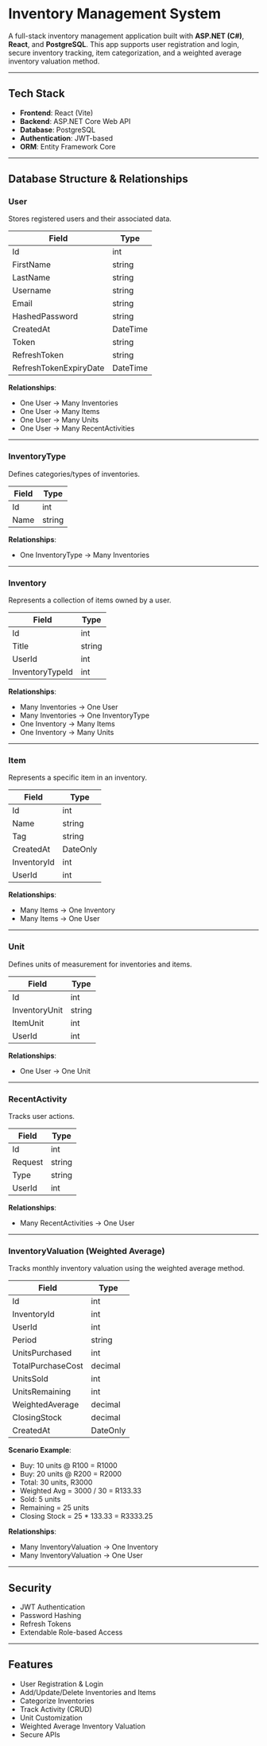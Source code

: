 
# Inventory Management System

A full-stack inventory management application built with **ASP.NET (C#)**, **React**, and **PostgreSQL**. This app supports user registration and login, secure inventory tracking, item categorization, and a weighted average inventory valuation method.

---

## Tech Stack

- **Frontend**: React (Vite)
- **Backend**: ASP.NET Core Web API
- **Database**: PostgreSQL
- **Authentication**: JWT-based
- **ORM**: Entity Framework Core

---

## Database Structure & Relationships

### User

Stores registered users and their associated data.

| Field                  | Type     |
| ---------------------- | -------- |
| Id                     | int      |
| FirstName              | string   |
| LastName               | string   |
| Username               | string   |
| Email                  | string   |
| HashedPassword         | string   |
| CreatedAt              | DateTime |
| Token                  | string   |
| RefreshToken           | string   |
| RefreshTokenExpiryDate | DateTime |

**Relationships**:

- One User -> Many Inventories
- One User -> Many Items
- One User -> Many Units
- One User -> Many RecentActivities

---

### InventoryType

Defines categories/types of inventories.

| Field | Type   |
| ----- | ------ |
| Id    | int    |
| Name  | string |

**Relationships**:

- One InventoryType -> Many Inventories

---

### Inventory

Represents a collection of items owned by a user.

| Field           | Type   |
| --------------- | ------ |
| Id              | int    |
| Title           | string |
| UserId          | int    |
| InventoryTypeId | int    |

**Relationships**:

- Many Inventories -> One User
- Many Inventories -> One InventoryType
- One Inventory -> Many Items
- One Inventory -> Many Units

---

### Item

Represents a specific item in an inventory.

| Field       | Type     |
| ----------- | -------- |
| Id          | int      |
| Name        | string   |
| Tag         | string   |
| CreatedAt   | DateOnly |
| InventoryId | int      |
| UserId      | int      |

**Relationships**:

- Many Items -> One Inventory
- Many Items -> One User

---

### Unit

Defines units of measurement for inventories and items.

| Field         | Type   |
| ------------- | ------ |
| Id            | int    |
| InventoryUnit | string |
| ItemUnit      | int    |
| UserId        | int    |

**Relationships**:

- One User -> One Unit

---

### RecentActivity

Tracks user actions.

| Field   | Type   |
| ------- | ------ |
| Id      | int    |
| Request | string |
| Type    | string |
| UserId  | int    |

**Relationships**:

- Many RecentActivities -> One User

---

### InventoryValuation (Weighted Average)

Tracks monthly inventory valuation using the weighted average method.

| Field             | Type     |
| ----------------- | -------- |
| Id                | int      |
| InventoryId       | int      |
| UserId            | int      |
| Period            | string   |
| UnitsPurchased    | int      |
| TotalPurchaseCost | decimal  |
| UnitsSold         | int      |
| UnitsRemaining    | int      |
| WeightedAverage   | decimal  |
| ClosingStock      | decimal  |
| CreatedAt         | DateOnly |

**Scenario Example**:

- Buy: 10 units @ R100 = R1000
- Buy: 20 units @ R200 = R2000
- Total: 30 units, R3000
- Weighted Avg = 3000 / 30 = R133.33
- Sold: 5 units
- Remaining = 25 units
- Closing Stock = 25 * 133.33 = R3333.25

**Relationships**:

- Many InventoryValuation -> One Inventory
- Many InventoryValuation -> One User

---

## Security

- JWT Authentication
- Password Hashing
- Refresh Tokens
- Extendable Role-based Access

---

## Features

- User Registration & Login
- Add/Update/Delete Inventories and Items
- Categorize Inventories
- Track Activity (CRUD)
- Unit Customization
- Weighted Average Inventory Valuation
- Secure APIs
